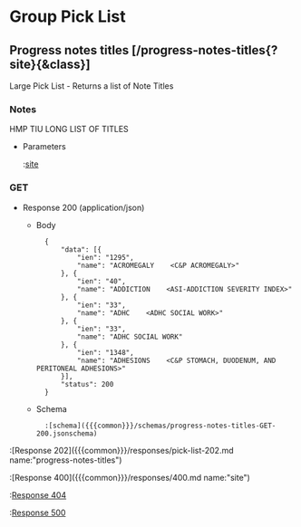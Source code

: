 # Group Pick List

## Progress notes titles [/progress-notes-titles{?site}{&class}]

Large Pick List - Returns a list of Note Titles

### Notes

HMP TIU LONG LIST OF TITLES

+ Parameters

    :[site]({{{common}}}/parameters/site.md)

### GET

+ Response 200 (application/json)

    + Body

            {
                "data": [{
                    "ien": "1295",
                    "name": "ACROMEGALY    <C&P ACROMEGALY>"
                }, {
                    "ien": "40",
                    "name": "ADDICTION    <ASI-ADDICTION SEVERITY INDEX>"
                }, {
                    "ien": "33",
                    "name": "ADHC    <ADHC SOCIAL WORK>"
                }, {
                    "ien": "33",
                    "name": "ADHC SOCIAL WORK"
                }, {
                    "ien": "1348",
                    "name": "ADHESIONS    <C&P STOMACH, DUODENUM, AND PERITONEAL ADHESIONS>"
                }],
                "status": 200
            }

    + Schema

            :[schema]({{{common}}}/schemas/progress-notes-titles-GET-200.jsonschema)

:[Response 202]({{{common}}}/responses/pick-list-202.md name:"progress-notes-titles")

:[Response 400]({{{common}}}/responses/400.md name:"site")

:[Response 404]({{{common}}}/responses/404.md)

:[Response 500]({{{common}}}/responses/500.md)


